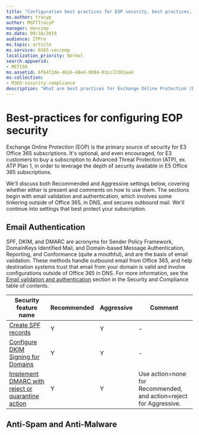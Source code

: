 ```yaml
---
title: "Configuration best practices for EOP security, best practices, settings, recommendations, Sender Policy Framework, Domain-based Message Reporting and Conformance, DomainKeys Identified Mail,"
ms.author: tracyp
author: MSFTTracyP
manager: dansimp
ms.date: 09/18/2019
audience: ITPro
ms.topic: article
ms.service: O365-seccomp
localization_priority: Normal
search.appverid:
- MET150
ms.assetid: 6f64f2de-d626-48ed-8084-03cc72301aa4
ms.collection:
- M365-security-compliance
description: "What are best practices for Exchange Online Protection (EOP) security settings? What's recommended? What should be used aggressively? And what extras do you get if you also use Advanced Threat Protection (ATP)?"
---
```


# Best-practices for configuring EOP security

Exchange Online Protection (EOP) is the primary source of security for E3 Office 365 subscriptions. It's optional, and even encouraged, for E3 customers to buy a subscription to Advanced Threat Protection (ATP), ex. ATP Plan 1, in order to leverage the depth of security available in E5 Office 365 subscriptions.

We'll discuss both Recommended and Aggressive settings below, covering whether either is present and comments on how to use them. The sections begin with email validation and authentication, which involves some tinkering outside of Office 365, in DNS, and secures outbound mail. We'll continue into settings that best protect your subscription.


## Email Authentication

SPF, DKIM, and DMARC are acronyms for Sender Policy Framework, DomainKeys Identified Mail, and Domain-based Message Authentication, Reporting, and Conformance (quite a mouthful), and are the basis of email validation. These methods handle outbound email from Office 365, and help destination systems trust that email from your domain is valid and involve configurations outside of Office 365 in DNS. For more information, see the [Email validation and authentication](https://docs.microsoft.com/en-us/office365/securitycompliance/how-office-365-uses-spf-to-prevent-spoofing) section in the Security and Compliance table of contents.


|Security feature name  |Recommended  |Aggressive  |Comment  |
|---------|---------|---------|---------|
|[Create SPF records](https://docs.microsoft.com/en-us/office365/securitycompliance/set-up-spf-in-office-365-to-help-prevent-spoofing)    | Y        |    Y     |   -      |
|[Configure DKIM Signing for Domains](https://docs.microsoft.com/en-us/office365/securitycompliance/use-dkim-to-validate-outbound-email)     |  Y       |    Y     |  -       |
|[Implement DMARC with reject or quarantine action](https://docs.microsoft.com/en-us/office365/securitycompliance/use-dmarc-to-validate-email)     |   Y      |     Y    |   Use action=none for Recommended, and action=reject for Aggressive.     |

## Anti-Spam and Anti-Malware